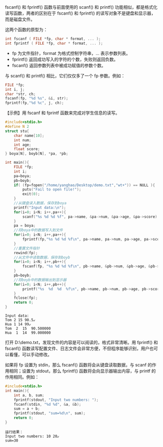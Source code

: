 
fscanf() 和 fprintf() 函数与前面使用的 scanf() 和 printf() 功能相似，都是格式化读写函数，两者的区别在于 fscanf() 和 fprintf() 的读写对象不是键盘和显示器，而是磁盘文件。

这两个函数的原型为：

```c
int fscanf ( FILE *fp, char * format, ... );
int fprintf ( FILE *fp, char * format, ... );
```

- fp 为文件指针，format 为格式控制字符串，... 表示参数列表。
- fprintf() 返回成功写入的字符的个数，失败则返回负数。
- fscanf() 返回参数列表中被成功赋值的参数个数。

与 scanf() 和 printf() 相比，它们仅仅多了一个 fp 参数。例如：

```c
FILE *fp;
int i, j;
char *str, ch;
fscanf(fp, "%d %s", &i, str);
fprintf(fp,"%d %c", j, ch);
```

【示例】用 fscanf 和 fprintf 函数来完成对学生信息的读写。

```c
#include<stdio.h>
#define N 2
struct stu{
    char name[10];
    int num;
    int age;
    float score;
} boya[N], boyb[N], *pa, *pb;

int main(){
    FILE *fp;
    int i;
    pa=boya;
    pb=boyb;
    if( (fp=fopen("/home/yanghao/Desktop/demo.txt","wt+")) == NULL ){
        puts("Fail to open file!");
        exit(0);
    }
    //从键盘读入数据，保存到boya
    printf("Input data:\n");
    for(i=0; i<N; i++,pa++){
        scanf("%s %d %d %f", pa->name, &pa->num, &pa->age, &pa->score);   
    }
    pa = boya;
    //将boya中的数据写入到文件
    for(i=0; i<N; i++,pa++){
        fprintf(fp,"%s %d %d %f\n", pa->name, pa->num, pa->age, pa->score);   
    }
    //重置文件指针
    rewind(fp);
    //从文件中读取数据，保存到boyb
    for(i=0; i<N; i++,pb++){
        fscanf(fp, "%s %d %d %f\n", pb->name, &pb->num, &pb->age, &pb->score);
    }
    pb=boyb;
    //将boyb中的数据输出到显示器
    for(i=0; i<N; i++,pb++){
        printf("%s  %d  %d  %f\n", pb->name, pb->num, pb->age, pb->score);
    }
    fclose(fp);
    return 0;
}
```

```
Input data:
Tom 2 15 90.5↙
Hua 1 14 99↙
Tom  2  15  90.500000
Hua  1  14  99.000000
```

打开 D:\\demo.txt，发现文件的内容是可以阅读的，格式非常清晰。用 fprintf() 和 fscanf() 函数读写配置文件、日志文件会非常方便，不但程序能够识别，用户也可以看懂，可以手动修改。

如果将 fp 设置为 stdin，那么 fscanf() 函数将会从键盘读取数据，与 scanf 的作用相同；设置为 stdout，那么 fprintf() 函数将会向显示器输出内容，与 printf 的作用相同。例如：

```c
#include<stdio.h>
int main(){
    int a, b, sum;
    fprintf(stdout, "Input two numbers: ");
    fscanf(stdin, "%d %d", &a, &b);
    sum = a + b;
    fprintf(stdout, "sum=%d\n", sum);
    return 0;
}
```

```
运行结果：
Input two numbers: 10 20↙
sum=30
```

